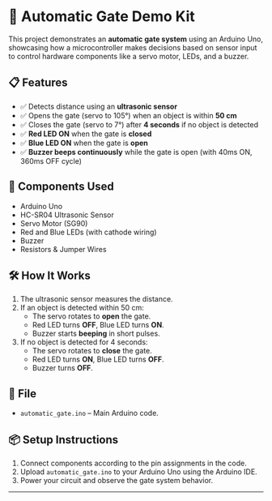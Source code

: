 # 🚧 Automatic Gate Demo Kit

This project demonstrates an **automatic gate system** using an Arduino Uno, showcasing how a microcontroller makes decisions based on sensor input to control hardware components like a servo motor, LEDs, and a buzzer.

## 📋 Features

- ✅ Detects distance using an **ultrasonic sensor**
- ✅ Opens the gate (servo to 105°) when an object is within **50 cm**
- ✅ Closes the gate (servo to 7°) after **4 seconds** if no object is detected
- ✅ **Red LED ON** when the gate is **closed**
- ✅ **Blue LED ON** when the gate is **open**
- ✅ **Buzzer beeps continuously** while the gate is open (with 40ms ON, 360ms OFF cycle)

## 🧠 Components Used

- Arduino Uno
- HC-SR04 Ultrasonic Sensor
- Servo Motor (SG90)
- Red and Blue LEDs (with cathode wiring)
- Buzzer
- Resistors & Jumper Wires

## 🛠️ How It Works

1. The ultrasonic sensor measures the distance.
2. If an object is detected within 50 cm:
   - The servo rotates to **open** the gate.
   - Red LED turns **OFF**, Blue LED turns **ON**.
   - Buzzer starts **beeping** in short pulses.
3. If no object is detected for 4 seconds:
   - The servo rotates to **close** the gate.
   - Red LED turns **ON**, Blue LED turns **OFF**.
   - Buzzer turns **OFF**.

## 📁 File

- `automatic_gate.ino` – Main Arduino code.

## 📦 Setup Instructions

1. Connect components according to the pin assignments in the code.
2. Upload `automatic_gate.ino` to your Arduino Uno using the Arduino IDE.
3. Power your circuit and observe the gate system behavior.

---

